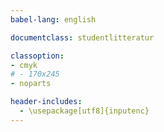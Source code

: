 ```yaml
---
babel-lang: english

documentclass: studentlitteratur

classoption:
- cmyk
# - 170x245
- noparts

header-includes:
  - \usepackage[utf8]{inputenc}
---
```


